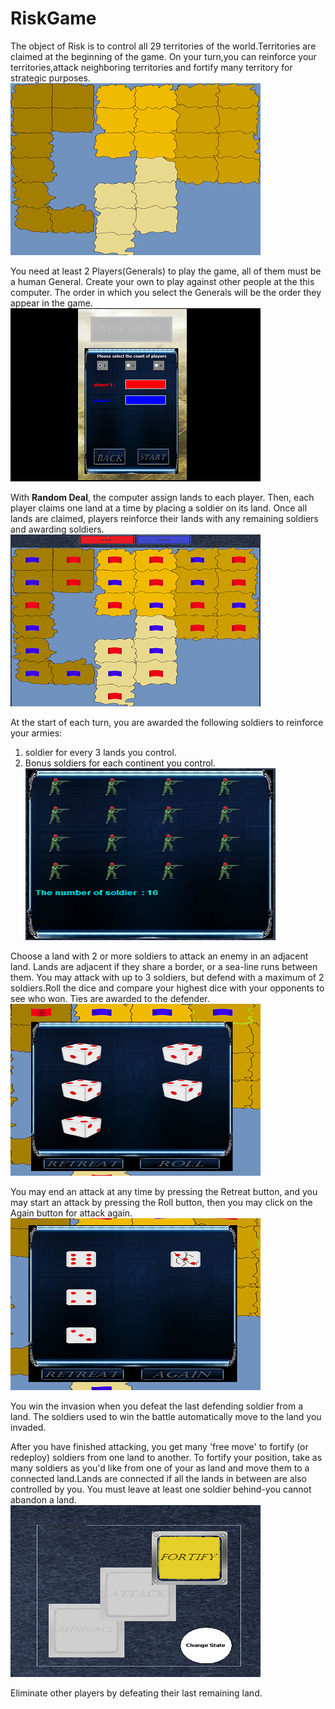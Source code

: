 # RiskGame

The object of Risk is to control all 29 territories of the world.Territories are claimed at the beginning of the game. On your turn,you can reinforce your territories,attack neighboring territories and fortify many territory for strategic purposes.<br />
![map](resource/images/Rules/mapForRules.png)

You need at least 2 Players(Generals) to play the game, all of them must be a human General. Create your own to play against other people at the this computer. The order in which you select the Generals will be the order they appear in the game.<br /> 
![Start new game](resource/images/Rules/newGame.png)

With **Random Deal**, the computer assign lands to each player. Then, each player claims one land at a time by placing a soldier on its land. Once all lands are claimed, players reinforce their lands with any remaining soldiers and awarding soldiers.<br />
![Random deal](resource/images/Rules/randomDeal.PNG)


At the start of each turn, you are awarded the following soldiers to reinforce your armies:
1. soldier for every 3 lands you control.
1. Bonus soldiers for each continent you control.<br />
![Soldiers](resource/images/Rules/soldiers.PNG)

Choose a land with 2 or more soldiers to attack an enemy in an adjacent land. Lands are adjacent if they share a border, or a sea-line runs between them. You may attack with up to 3 soldiers, but defend with a maximum of 2 soldiers.Roll the dice and compare your highest dice with your opponents to see who won. Ties are awarded to the defender.<br />
![Attack](resource/images/Rules/attack.PNG)

You may end an attack at any time by pressing the Retreat button, and you may start an attack by pressing the Roll button, then you may click on the Again button for attack again.<br />
![Roll](resource/images/Rules/roll.PNG)

You win the invasion when you defeat the last defending soldier from a land. The soldiers used to win the battle automatically move to the land you invaded.

After you have finished attacking, you get many 'free move' to fortify (or redeploy) soldiers from one land to another. To fortify your position, take as many soldiers as you'd like from one of your as land and move them to a connected land.Lands are connected if all the lands in between are also controlled by you. You must leave at least one soldier behind-you cannot abandon a land.<br />
![Fortify](resource/images/Rules/fortify.PNG)

Eliminate other players by defeating their last remaining land.
